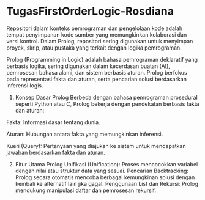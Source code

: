 # TugasFirstOrderLogic-Rosdiana


Repositori dalam konteks pemrograman dan pengelolaan kode adalah tempat penyimpanan kode sumber yang memungkinkan kolaborasi dan versi kontrol. Dalam Prolog, repositori sering digunakan untuk menyimpan proyek, skrip, atau pustaka yang terkait dengan logika pemrograman.

Prolog (Programming in Logic) adalah bahasa pemrograman deklaratif yang berbasis logika, sering digunakan dalam kecerdasan buatan (AI), pemrosesan bahasa alami, dan sistem berbasis aturan. Prolog berfokus pada representasi fakta dan aturan, serta pencarian solusi berdasarkan inferensi logis.

1. Konsep Dasar Prolog
Berbeda dengan bahasa pemrograman prosedural seperti Python atau C, Prolog bekerja dengan pendekatan berbasis fakta dan aturan:

Fakta: Informasi dasar tentang dunia.

Aturan: Hubungan antara fakta yang memungkinkan inferensi.

Kueri (Query): Pertanyaan yang diajukan ke sistem untuk mendapatkan jawaban berdasarkan fakta dan aturan.

2. Fitur Utama Prolog
Unifikasi (Unification): Proses mencocokkan variabel dengan nilai atau struktur data yang sesuai.
Pencarian Backtracking: Prolog secara otomatis mencoba berbagai kemungkinan solusi dengan kembali ke alternatif lain jika gagal.
Penggunaan List dan Rekursi: Prolog mendukung manipulasi daftar dan pemrosesan rekursif.

